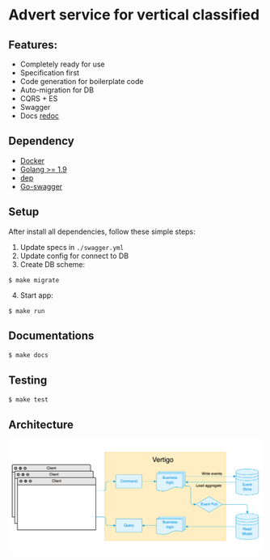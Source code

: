 # Advert service for vertical classified

## Features:
* Completely ready for use
* Specification first
* Code generation for boilerplate code
* Auto-migration for DB
* CQRS + ES
* Swagger
* Docs [redoc](https://github.com/Rebilly/ReDoc)

## Dependency
* [Docker](https://www.docker.com/)
* [Golang >= 1.9](https://golang.org/)
* [dep](https://github.com/golang/dep)
* [Go-swagger](https://github.com/go-swagger/go-swagger)

## Setup
After install all dependencies, follow these simple steps: 
1. Update specs in `./swagger.yml`
2. Update config for connect to DB 
3. Create DB scheme:
```
$ make migrate
```
4. Start app:
```
$ make run
```

## Documentations
```
$ make docs
```

## Testing
```
$ make test
```

## Architecture
![architecture](https://raw.githubusercontent.com/kot13/vertigo/true-purpose/static/architecture.png)